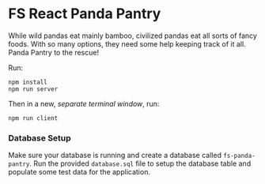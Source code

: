 # FS React Panda Pantry

While wild pandas eat mainly bamboo, civilized pandas eat all sorts of fancy foods. With so many options, they need some help keeping track of it all. Panda Pantry to the rescue!

Run:
```
npm install
npm run server
```

Then in a new, _separate terminal window_, run:
```
npm run client
```

### Database Setup
Make sure your database is running and create a database called `fs-panda-pantry`. Run the provided `database.sql` file to setup the database table and populate some test data for the application. 


